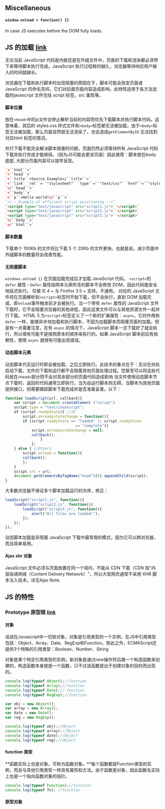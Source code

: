 ## Miscellaneous
#### `window.onload = function() {}` 
In case JS executes before the DOM fully loads. 

## JS 的加载 [link]([https://www.ibm.com/developerworks/cn/web/1308_caiys_jsload/index.html](https://www.ibm.com/developerworks/cn/web/1308_caiys_jsload/index.html))
无论当前 JavaScript 代码是内嵌还是在外链文件中，页面的下载和渲染都必须停下来等待脚本执行完成。JavaScript 执行过程耗时越久，浏览器等待响应用户输入的时间就越长。

浏览器在下载和执行脚本时出现阻塞的原因在于，脚本可能会改变页面或 JavaScript 的命名空间，它们对后面页面内容造成影响。此特性适用于各方法加载的javascript 文件包括 script 标签，src 属性等。

#### 脚本位置
放在`<head>`中的js文件会停止解析当前的内容而优先下载脚本并执行脚本代码。这意味着，其后的 styles.css 样式文件和`<body>`标签都无法被加载，由于`<body>`标签无法被加载，那么页面自然就无法渲染了。也会造成`getElementByID` 无法找到对应html 标签的情况。

并行下载不能完全解决脚本阻塞的问题，页面仍然必须等待所有 JavaScript 代码下载并执行完成才能继续。（因为JS可能会更该页面）因此推荐：脚本放在body底部, 大部分页面内容可以提早呈现。
~~~html
`<``html``>`
`<``head``>`
`<``title``>Source Example</``title``>`
`<``link` `rel``=``"stylesheet"` `type``=``"text/css"` `href``=``"styles.css"``>`
`</``head``>`
`<``body``>`
`<``p``>Hello world!</``p``>`
`<!-- Example of efficient script positioning -->`
`<script type="text/javascript" src="script1.js">``</script>`
`<script type="text/javascript" src="script2.js">``</script>`
`<script type="text/javascript" src="script3.js">``</script>`
`</``body``>`
`</``html``>`
~~~

#### 脚本数量
下载单个 100Kb 的文件将比下载 5 个 20Kb 的文件更快。也就是说，减少页面中外链脚本的数量将会改善性能。

#### 无阻塞脚本
`windows.onload {}` 在页面加载完成后才加载 JavaScript 代码。
`<script>`的`defer` 属性 - `Defer` 属性指明本元素所含的脚本不会修改 DOM，因此代码能安全地延迟执行。 仅被 IE 4 + 与 Firefox 3.5 + 支持，不通用。 对应的 JavaScript 文件将在页面解析到`<script>`标签时开始下载，但不会执行，直到 DOM 加载完成，即`onload`事件触发前才会被执行。当一个带有 `defer` 属性的 JavaScript 文件下载时，它不会阻塞浏览器的其他进程，因此这类文件可以与其他资源文件一起并行下载。
HTML 5 为`<script>`标签定义了一个新的扩展属性：`async`。它的作用和 `defer` 一样，能够异步地加载和执行脚本，不因为加载脚本而阻塞页面的加载。但是有一点需要注意，在有 `async` 的情况下，JavaScript 脚本一旦下载好了就会执行，所以很有可能不是按照原本的顺序来执行的。如果 JavaScript 脚本前后有依赖性，使用 `async` 就很有可能出现错误。

#### 动态脚本元素
 动态脚本代买运行时即会被加载，之后立即执行。此技术的重点在于：无论在何处启动下载，文件的下载和运行都不会阻塞其他页面处理过程。您甚至可以将这些代码放在`<head>`部分而不会对其余部分的页面代码造成影响
当文件使用动态脚本节点下载时，返回的代码通常立即执行。当为自运行脚本则无碍，当脚本为其他页面提供接口，则需要跟踪脚本下载完成并是否准备妥善。以下：
~~~javascript
function loadScript(url, callback){
	var script = document.createElement ("script")
	script.type = "text/javascript";
	if (script.readyState){ //IE
		script.onreadystatechange = function(){
		if (script.readyState == "loaded" || script.readyState
		  						== "complete"){
			script.onreadystatechange = null;
			callback();
				}
			};
	} else { //Others
		script.onload = function(){
		callback();
		};
	}
	script.src = url;
	document.getElementsByTagName("head")[0].appendChild(script);
}
~~~

大多数浏览器不保证多个脚本加载运行的次序，修正：
~~~javascript
loadScript("script1.js", function(){
	loadScript("script2.js", function(){
		loadScript("script3.js", function(){
			alert("All files are loaded!");
		});
	});
});
~~~
动态脚本加载是非阻塞 JavaScript 下载中最常用的模式，因为它可以跨浏览器，而且简单易用。

#### Ajax xhr 对象
JavaScript 文件必须与页面放置在同一个域内，不能从 CDN 下载（CDN 指"内容投递网络（Content Delivery Network）"，所以大型网页通常不采用 XHR 脚本注入技术。详见Ajax Note. 

## JS 的特性

### Prototype 原型链 [link]([https://zhuanlan.zhihu.com/p/40797690](https://zhuanlan.zhihu.com/p/40797690))
#### 对象
话说在Javascript中一切皆对象，对象是引用类型的一个实例，在JS中引用类型包括：Object、Array、Date、RegExp和Function，除此之外，ECMAScript还提供3个特殊的引用类型：Boolean、Number、String

对象是某个特定引用类型的实例，新对象是通过new操作符后跟一个构造函数来创建的，构造函数本身就是一个函数，只不过该函数是出于创建对象的目的而出现的。

~~~javascript
console.log(typeof Object);//function
console.log(typeof Array);//function
console.log(typeof Date);// function
console.log(typeof RegExp);//function

var obj = new Object();
var array = new Array();
var date = new Date();
var reg = new RegExp();

console.log(typeof obj);//Object
console.log(typeof array);//Object
console.log(typeof date);//Object
console.log(typeof reg);//Object
~~~
#### function 类型
**函数实际上也是对象，可称为函数对象。**每个函数都是Function类型的实例，而且与其他引用类型一样具有属性和方法。由于函数是对象，因此函数名实际上也是一个指向函数对象的指针。
```js
console.log(typeof Function);//function
console.log(typeof fn); //function
```

#### 原型对象




<!--stackedit_data:
eyJoaXN0b3J5IjpbMjg0NjI1Mjc5LC00ODU5NTQ3MzAsNzExOT
Q3NzI4LC0xNjAyOTcyOTYzLDE2NzkwNjQwOCwxODQ3NDEwNzkx
LC0yMzcyMzA3OTcsLTE4ODA1NDY1NzUsMTgxODA3ODQzMywtNT
MzNjQ3NzM5LDk0NzU4NTQzNiw4NDI4NDg1MiwxNTA4Mjk3NDA4
LC03NDg1ODUyOTksMjUwNjE2MDE0LC0yMDg4NzQ2NjEyXX0=
-->